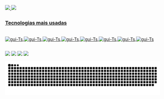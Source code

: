 
<div>
  <a href="https://github.com/gilhermesalles">
  <img height="170em" src="https://github-readme-stats.vercel.app/api?username=guilhermesalles&show_icons=true&theme=dracula&include_all_commits=true&count_private=true"/>
  <img height="170em" src="https://github-readme-stats.vercel.app/api/top-langs/?username=guilhermesalles&layout=compact&langs_count=7&theme=dracula"/>
</div>
  
  ##
  ### Tecnologias mais usadas
<div style="display: inline_block"><br>
  <img align="center" alt="gui-Ts" height="30" width="40" src="https://cdn.jsdelivr.net/gh/devicons/devicon/icons/bootstrap/bootstrap-plain.svg" />
  <img align="center" alt="gui-Ts" height="30" width="40" src="https://cdn.jsdelivr.net/gh/devicons/devicon/icons/css3/css3-original.svg" />
  <img align="center" alt="gui-Ts" height="30" width="40" src="https://cdn.jsdelivr.net/gh/devicons/devicon/icons/html5/html5-original.svg" />
  <img align="center" alt="gui-Ts" height="30" width="40" src="https://cdn.jsdelivr.net/gh/devicons/devicon/icons/javascript/javascript-original.svg" />
  <img align="center" alt="gui-Ts" height="30" width="40" src="https://cdn.jsdelivr.net/gh/devicons/devicon/icons/mysql/mysql-plain.svg" />
  <img align="center" alt="gui-Ts" height="30" width="40" src="https://cdn.jsdelivr.net/gh/devicons/devicon/icons/php/php-plain.svg" />
  <img align="center" alt="gui-Ts" height="30" width="40" src="https://cdn.jsdelivr.net/gh/devicons/devicon/icons/java/java-original.svg" />
  <img align="center" alt="gui-Ts" height="30" width="40" src="https://cdn.jsdelivr.net/gh/devicons/devicon/icons/python/python-original.svg" />
  
</div>

  ##
 
<div> 
  <a href="https://instagram.com/yguilhermeb" target="_blank"><img src="https://img.shields.io/badge/-Instagram-%23E4405F?style=for-the-badge&logo=instagram&logoColor=white" target="_blank"></a>
  <a href="https://www.facebook.com/yguilhermeb/" target="_blank"><img src="https://img.shields.io/badge/Facebook-1877F2?style=for-the-badge&logo=facebook&logoColor=white" target="_blank"></a>
  <a href = "mailto:guibaltazarvs@gmail.com"><img src="https://img.shields.io/badge/-Gmail-%23333?style=for-the-badge&logo=gmail&logoColor=white" target="_blank"></a>
  <a href="https://www.linkedin.com/in/guilherme-baltazar-0028361a1" target="_blank"><img src="https://img.shields.io/badge/-LinkedIn-%230077B5?style=for-the-badge&logo=linkedin&logoColor=white" target="_blank"></a> 
 
 ![Snake animation](https://github.com/guilhermesalles/guilhermesalles/blob/output/github-contribution-grid-snake.svg)
 
